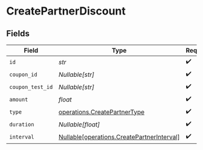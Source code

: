 # CreatePartnerDiscount


## Fields

| Field                                                                                          | Type                                                                                           | Required                                                                                       | Description                                                                                    |
| ---------------------------------------------------------------------------------------------- | ---------------------------------------------------------------------------------------------- | ---------------------------------------------------------------------------------------------- | ---------------------------------------------------------------------------------------------- |
| `id`                                                                                           | *str*                                                                                          | :heavy_check_mark:                                                                             | N/A                                                                                            |
| `coupon_id`                                                                                    | *Nullable[str]*                                                                                | :heavy_check_mark:                                                                             | N/A                                                                                            |
| `coupon_test_id`                                                                               | *Nullable[str]*                                                                                | :heavy_check_mark:                                                                             | N/A                                                                                            |
| `amount`                                                                                       | *float*                                                                                        | :heavy_check_mark:                                                                             | N/A                                                                                            |
| `type`                                                                                         | [operations.CreatePartnerType](../../models/operations/createpartnertype.md)                   | :heavy_check_mark:                                                                             | N/A                                                                                            |
| `duration`                                                                                     | *Nullable[float]*                                                                              | :heavy_check_mark:                                                                             | N/A                                                                                            |
| `interval`                                                                                     | [Nullable[operations.CreatePartnerInterval]](../../models/operations/createpartnerinterval.md) | :heavy_check_mark:                                                                             | N/A                                                                                            |